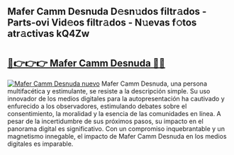 ## Mafer Camm Desnuda D𝚎sn𝚞dos filtr𝚊dos - Parts-ovi Vid𝚎os filtr𝚊dos - N𝚞evas f𝚘tos atr𝚊ctivas kQ4Zw

# <h2><a href="http://mb8tyb.tromn.icu/?c=Mafer+Camm+Desnuda">🔗👉👉👉 Mafer Camm Desnuda 🔗🔗</a></h2>

[![Mafer Camm Desnuda nuevo](https://i.imgur.com/pEAQMta.gif)](http://mb8tyb.tromn.icu/?c=Mafer+Camm+Desnuda)
Mafer Camm Desnuda, una persona multifacética y estimulante, se resiste a la descripción simple. Su uso innovador de los medios digitales para la autopresentación ha cautivado y enfurecido a los observadores, estimulando debates sobre el consentimiento, la moralidad y la esencia de las comunidades en línea. A pesar de la incertidumbre de sus próximos pasos, su impacto en el panorama digital es significativo. Con un compromiso inquebrantable y un magnetismo innegable, el impacto de Mafer Camm Desnuda en los medios digitales es imparable.
